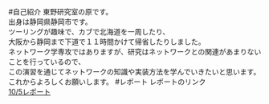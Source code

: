 #自己紹介
東野研究室の原です。  
出身は静岡県静岡市です。  
ツーリングが趣味で、カブで北海道を一周したり、  
大阪から静岡まで下道で１１時間かけて帰省したりしました。  
ネットワーク学専攻ではありますが、研究はネットワークとの関連があまりないことを行っているので、  
この演習を通じてネットワークの知識や実装方法を学んでいきたいと思います。  
これからよろしくお願いします。
#レポート
レポートのリンク  
[10/5レポート](https://github.com/handai-trema/hello-trema-yusuke-hara/blob/master/report/report_10_05.md  "10/5レポート")

